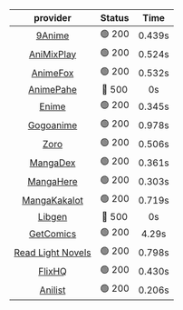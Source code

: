 | **provider** | **Status** | **Time** |
|:--------:|:------:|:----:|
|  [9Anime](https://9anime.to)  | 🟢 200 | 0.439s |
|  [AniMixPlay](https://animixplay.to)  | 🟢 200 | 0.524s |
|  [AnimeFox](https://animefox.tv)  | 🟢 200 | 0.532s |
| [AnimePahe](https://animepahe.com) | 🔴 500 | 0s |
|  [Enime](https://enime.moe)  | 🟢 200 | 0.345s |
|  [Gogoanime](https://gogoanime.gg)  | 🟢 200 | 0.978s |
|  [Zoro](https://zoro.to)  | 🟢 200 | 0.506s |
|  [MangaDex](https://mangadex.org)  | 🟢 200 | 0.361s |
|  [MangaHere](http://www.mangahere.cc)  | 🟢 200 | 0.303s |
|  [MangaKakalot](https://mangakakalot.com)  | 🟢 200 | 0.719s |
| [Libgen](http://libgen) | 🔴 500 | 0s |
|  [GetComics](https://getcomics.info/)  | 🟢 200 | 4.29s |
|  [Read Light Novels](https://readlightnovels.net)  | 🟢 200 | 0.798s |
|  [FlixHQ](https://flixhq.to)  | 🟢 200 | 0.430s |
|  [Anilist](https://anilist.co)  | 🟢 200 | 0.206s |
